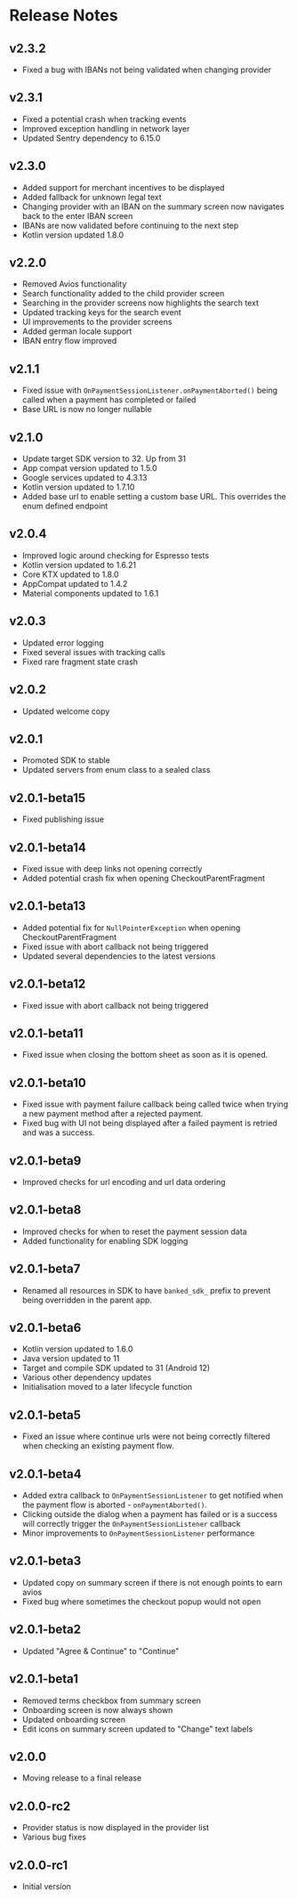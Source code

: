 # Release Notes

## v2.3.2
- Fixed a bug with IBANs not being validated when changing provider

## v2.3.1
- Fixed a potential crash when tracking events
- Improved exception handling in network layer
- Updated Sentry dependency to 6.15.0

## v2.3.0
- Added support for merchant incentives to be displayed
- Added fallback for unknown legal text
- Changing provider with an IBAN on the summary screen now navigates back to the enter IBAN screen
- IBANs are now validated before continuing to the next step
- Kotlin version updated 1.8.0

## v2.2.0
- Removed Avios functionality
- Search functionality added to the child provider screen
- Searching in the provider screens now highlights the search text
- Updated tracking keys for the search event
- UI improvements to the provider screens
- Added german locale support
- IBAN entry flow improved

## v2.1.1
- Fixed issue with ```OnPaymentSessionListener.onPaymentAborted()``` being called when a payment has completed or failed
- Base URL is now no longer nullable

## v2.1.0
- Update target SDK version to 32. Up from 31
- App compat version updated to 1.5.0
- Google services updated to 4.3.13
- Kotlin version updated to 1.7.10
- Added base url to enable setting a custom base URL. This overrides the enum defined endpoint

## v2.0.4
- Improved logic around checking for Espresso tests
- Kotlin version updated to 1.6.21
- Core KTX updated to 1.8.0
- AppCompat updated to 1.4.2
- Material components updated to 1.6.1

## v2.0.3
- Updated error logging
- Fixed several issues with tracking calls
- Fixed rare fragment state crash

## v2.0.2
- Updated welcome copy

## v2.0.1
- Promoted SDK to stable
- Updated servers from enum class to a sealed class

## v2.0.1-beta15
- Fixed publishing issue

## v2.0.1-beta14
- Fixed issue with deep links not opening correctly
- Added potential crash fix when opening CheckoutParentFragment

## v2.0.1-beta13
- Added potential fix for ```NullPointerException``` when opening CheckoutParentFragment
- Fixed issue with abort callback not being triggered
- Updated several dependencies to the latest versions

## v2.0.1-beta12
- Fixed issue with abort callback not being triggered

## v2.0.1-beta11
- Fixed issue when closing the bottom sheet as soon as it is opened.

## v2.0.1-beta10
- Fixed issue with payment failure callback being called twice when trying a new payment method after a rejected payment.
- Fixed bug with UI not being displayed after a failed payment is retried and was a success.

## v2.0.1-beta9
- Improved checks for url encoding and url data ordering

## v2.0.1-beta8
- Improved checks for when to reset the payment session data
- Added functionality for enabling SDK logging

## v2.0.1-beta7
- Renamed all resources in SDK to have ```banked_sdk_``` prefix to prevent being overridden in the parent app.

## v2.0.1-beta6
- Kotlin version updated to 1.6.0
- Java version updated to 11
- Target and compile SDK updated to 31 (Android 12)
- Various other dependency updates
- Initialisation moved to a later lifecycle function

## v2.0.1-beta5
- Fixed an issue where continue urls were not being correctly filtered when checking an existing payment flow.

## v2.0.1-beta4
- Added extra callback to ```OnPaymentSessionListener``` to get notified when the payment flow is aborted - ```onPaymentAborted()```.
- Clicking outside the dialog when a payment has failed or is a success will correctly trigger the ```OnPaymentSessionListener``` callback
- Minor improvements to ```OnPaymentSessionListener``` performance

## v2.0.1-beta3
- Updated copy on summary screen if there is not enough points to earn avios
- Fixed bug where sometimes the checkout popup would not open

## v2.0.1-beta2
- Updated "Agree & Continue" to "Continue"

## v2.0.1-beta1
- Removed terms checkbox from summary screen
- Onboarding screen is now always shown
- Updated onboarding screen
- Edit icons on summary screen updated to "Change" text labels

## v2.0.0
- Moving release to a final release

## v2.0.0-rc2
- Provider status is now displayed in the provider list
- Various bug fixes

## v2.0.0-rc1
- Initial version

